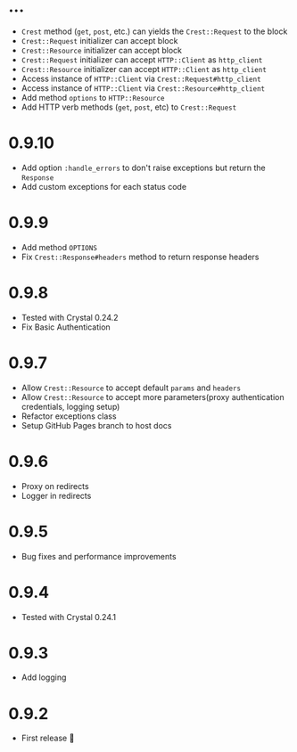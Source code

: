 # ...

* `Crest` method (`get`, `post`, etc.) can yields the `Crest::Request` to the block
* `Crest::Request` initializer can accept block
* `Crest::Resource` initializer can accept block
* `Crest::Request` initializer can accept `HTTP::Client` as `http_client`
* `Crest::Resource` initializer can accept `HTTP::Client` as `http_client`
* Access instance of `HTTP::Client` via `Crest::Request#http_client`
* Access instance of `HTTP::Client` via `Crest::Resource#http_client`
* Add method `options` to `HTTP::Resource`
* Add HTTP verb methods (`get`, `post`, etc) to `Crest::Request`

# 0.9.10

* Add option `:handle_errors` to don't raise exceptions but return the `Response`
* Add custom exceptions for each status code

# 0.9.9

* Add method `OPTIONS`
* Fix `Crest::Response#headers` method to return response headers

# 0.9.8

* Tested with Crystal 0.24.2
* Fix Basic Authentication

# 0.9.7

* Allow `Crest::Resource` to accept default `params` and `headers`
* Allow `Crest::Resource` to accept more parameters(proxy authentication credentials, logging setup)
* Refactor exceptions class
* Setup GitHub Pages branch to host docs

# 0.9.6

* Proxy on redirects
* Logger in redirects

# 0.9.5

* Bug fixes and performance improvements

# 0.9.4

* Tested with Crystal 0.24.1

# 0.9.3

* Add logging

# 0.9.2

* First release :tada:
